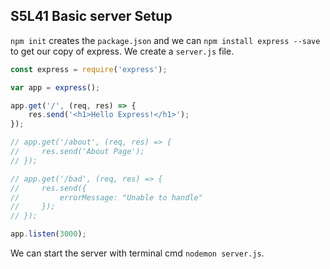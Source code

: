 ## S5L41 Basic server Setup
`npm init` creates the `package.json` and we can `npm install express --save` to get our copy of express.
We create a `server.js` file.
```js
const express = require('express');

var app = express();

app.get('/', (req, res) => {
    res.send('<h1>Hello Express!</h1>');
});

// app.get('/about', (req, res) => {
//     res.send('About Page');
// });

// app.get('/bad', (req, res) => {
//     res.send({
//         errorMessage: "Unable to handle"
//     });
// });

app.listen(3000);
```
We can start the server with terminal cmd `nodemon server.js`.